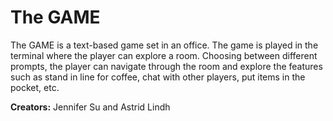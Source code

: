 # The GAME
The GAME is a text-based game set in an office. The game is played in 
the terminal where the player can explore a room. Choosing between 
different prompts, the player can navigate through the room and explore
the features such as stand in line for coffee, chat with other players, 
put items in the pocket, etc.

**Creators:**
Jennifer Su and Astrid Lindh

